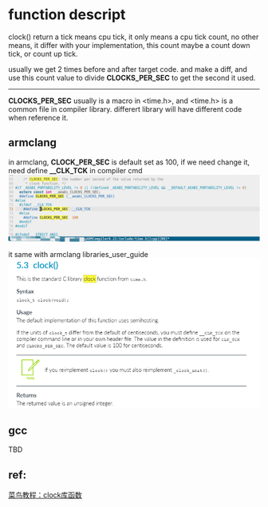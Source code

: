 # function descript
clock() return a tick means cpu tick, it only means a cpu tick count, no other means, it differ with your implementation, this count maybe a count down tick, or count up tick.

usually we get 2 times before and after target code. and make a diff, and use this count value to divide **CLOCKS_PER_SEC** to get the second it used.

----
**CLOCKS_PER_SEC** usually is a macro in <time.h>, and <time.h> is a common file in compiler library. differert library will have different code when reference it.

## armclang
in armclang, **CLOCK_PER_SEC** is default set as 100, if we need change it, need define **__CLK_TCK** in compiler cmd
![clock_per_sec](./picture_ref/clock_per_sec.png)

it same with armclang libraries_user_guide
![arm doc](./picture_ref/arm_doc_clock.png)


## gcc
TBD

## ref:
[菜鸟教程：clock库函数](https://www.runoob.com/cprogramming/c-function-clock.html)

